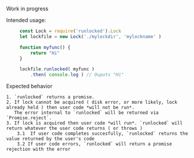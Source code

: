 Work in progress

Intended usage:

```javascript
     const Lock = require('runlocked').Lock
     let lockfile = new Lock('./mylockdir', 'mylockname' )

     function myfunc() {
         return "Hi"
     }

     lockfile.runlocked( myfunc )
         .then( console.log ) // Ouputs "Hi"

```

Expected behavior




    1. `runlocked` returns a promise.
    2. If lock cannot be acquired ( disk error, or more likely, lock already held ) then user code *will not be run*.
       The error internal to `runlocked` will be returned via `Promise.reject`.
    3. If lock is acquired then user code *will run*. `runlocked` will return whatever the user code returns ( or throws )
        3.1  If user code completes succesfully, `runlocked` returns the value returned by the user's code
        3.2 If user code errors, `runlocked` will return a promise rejection with the error


